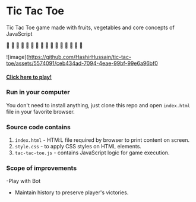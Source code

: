 # Tic Tac Toe

Tic Tac Toe game made with fruits, vegetables and core concepts of JavaScript

🍌 🍉 🍓 🍒 🍍 🍇 🍑 🥭 🍆 🥑 🥦 🥝 🥕 🌽 🍅 🥔

![image](https://github.com/HashirHussain/tic-tac-toe/assets/5574091/ceb434ad-7094-4eae-99bf-99e6a96bf0

#### [Click here to play!](https://hashirhussain.github.io/tic-tac-toe/)

### Run in your computer

You don't need to install anything, just clone this repo and open `index.html` file in your favorite browser.

### Source code contains

1. `index.html` - HTM:L file required by browser to print content on screen.
2. `style.css` - to apply CSS styles on HTML elements.
3. `tac-tac-toe.js` - contains JavaScript logic for game execution.

### Scope of improvements

-Play with Bot

- Maintain history to preserve player's victories.
